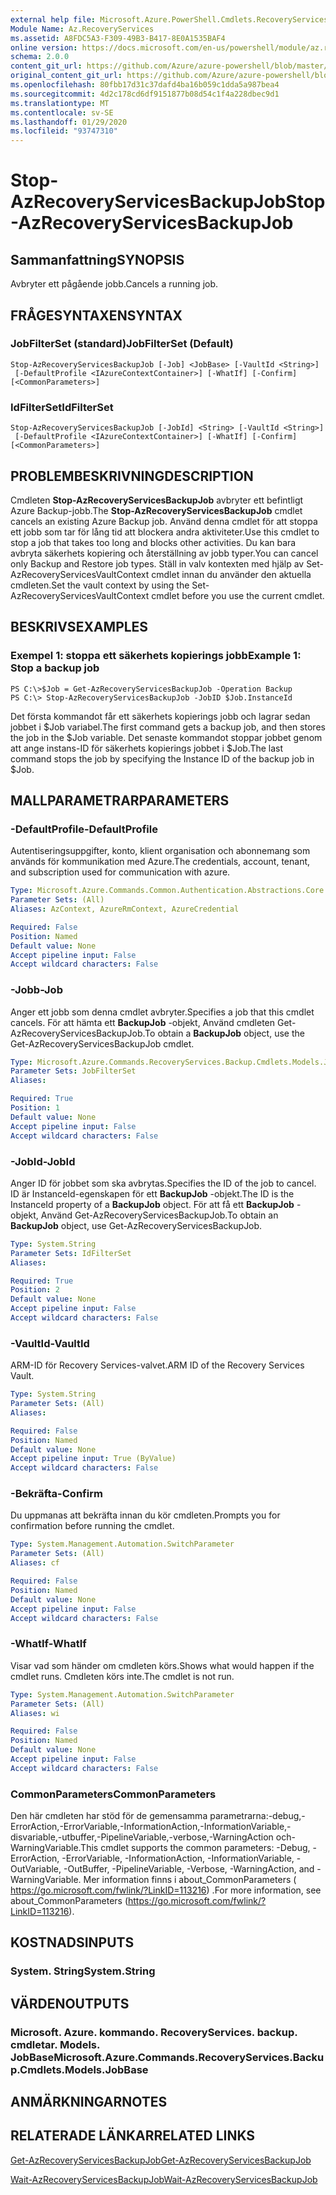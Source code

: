 ```yaml
---
external help file: Microsoft.Azure.PowerShell.Cmdlets.RecoveryServices.Backup.dll-Help.xml
Module Name: Az.RecoveryServices
ms.assetid: A8FDC5A3-F309-49B3-B417-8E0A1535BAF4
online version: https://docs.microsoft.com/en-us/powershell/module/az.recoveryservices/stop-azrecoveryservicesbackupjob
schema: 2.0.0
content_git_url: https://github.com/Azure/azure-powershell/blob/master/src/RecoveryServices/RecoveryServices/help/Stop-AzRecoveryServicesBackupJob.md
original_content_git_url: https://github.com/Azure/azure-powershell/blob/master/src/RecoveryServices/RecoveryServices/help/Stop-AzRecoveryServicesBackupJob.md
ms.openlocfilehash: 80fbb17d31c37dafd4ba16b059c1dda5a987bea4
ms.sourcegitcommit: 4d2c178cd6df9151877b08d54c1f4a228dbec9d1
ms.translationtype: MT
ms.contentlocale: sv-SE
ms.lasthandoff: 01/29/2020
ms.locfileid: "93747310"
---
```

# <span data-ttu-id="5aa3f-101">Stop-AzRecoveryServicesBackupJob</span><span class="sxs-lookup"><span data-stu-id="5aa3f-101">Stop-AzRecoveryServicesBackupJob</span></span>

## <span data-ttu-id="5aa3f-102">Sammanfattning</span><span class="sxs-lookup"><span data-stu-id="5aa3f-102">SYNOPSIS</span></span>
<span data-ttu-id="5aa3f-103">Avbryter ett pågående jobb.</span><span class="sxs-lookup"><span data-stu-id="5aa3f-103">Cancels a running job.</span></span>

## <span data-ttu-id="5aa3f-104">FRÅGESYNTAXEN</span><span class="sxs-lookup"><span data-stu-id="5aa3f-104">SYNTAX</span></span>

### <span data-ttu-id="5aa3f-105">JobFilterSet (standard)</span><span class="sxs-lookup"><span data-stu-id="5aa3f-105">JobFilterSet (Default)</span></span>
```
Stop-AzRecoveryServicesBackupJob [-Job] <JobBase> [-VaultId <String>]
 [-DefaultProfile <IAzureContextContainer>] [-WhatIf] [-Confirm] [<CommonParameters>]
```

### <span data-ttu-id="5aa3f-106">IdFilterSet</span><span class="sxs-lookup"><span data-stu-id="5aa3f-106">IdFilterSet</span></span>
```
Stop-AzRecoveryServicesBackupJob [-JobId] <String> [-VaultId <String>]
 [-DefaultProfile <IAzureContextContainer>] [-WhatIf] [-Confirm] [<CommonParameters>]
```

## <span data-ttu-id="5aa3f-107">PROBLEMBESKRIVNING</span><span class="sxs-lookup"><span data-stu-id="5aa3f-107">DESCRIPTION</span></span>
<span data-ttu-id="5aa3f-108">Cmdleten **Stop-AzRecoveryServicesBackupJob** avbryter ett befintligt Azure Backup-jobb.</span><span class="sxs-lookup"><span data-stu-id="5aa3f-108">The **Stop-AzRecoveryServicesBackupJob** cmdlet cancels an existing Azure Backup job.</span></span>
<span data-ttu-id="5aa3f-109">Använd denna cmdlet för att stoppa ett jobb som tar för lång tid att blockera andra aktiviteter.</span><span class="sxs-lookup"><span data-stu-id="5aa3f-109">Use this cmdlet to stop a job that takes too long and blocks other activities.</span></span>
<span data-ttu-id="5aa3f-110">Du kan bara avbryta säkerhets kopiering och återställning av jobb typer.</span><span class="sxs-lookup"><span data-stu-id="5aa3f-110">You can cancel only Backup and Restore job types.</span></span>
<span data-ttu-id="5aa3f-111">Ställ in valv kontexten med hjälp av Set-AzRecoveryServicesVaultContext cmdlet innan du använder den aktuella cmdleten.</span><span class="sxs-lookup"><span data-stu-id="5aa3f-111">Set the vault context by using the Set-AzRecoveryServicesVaultContext cmdlet before you use the current cmdlet.</span></span>

## <span data-ttu-id="5aa3f-112">BESKRIVS</span><span class="sxs-lookup"><span data-stu-id="5aa3f-112">EXAMPLES</span></span>

### <span data-ttu-id="5aa3f-113">Exempel 1: stoppa ett säkerhets kopierings jobb</span><span class="sxs-lookup"><span data-stu-id="5aa3f-113">Example 1: Stop a backup job</span></span>
```
PS C:\>$Job = Get-AzRecoveryServicesBackupJob -Operation Backup
PS C:\> Stop-AzRecoveryServicesBackupJob -JobID $Job.InstanceId
```

<span data-ttu-id="5aa3f-114">Det första kommandot får ett säkerhets kopierings jobb och lagrar sedan jobbet i $Job variabel.</span><span class="sxs-lookup"><span data-stu-id="5aa3f-114">The first command gets a backup job, and then stores the job in the $Job variable.</span></span>
<span data-ttu-id="5aa3f-115">Det senaste kommandot stoppar jobbet genom att ange instans-ID för säkerhets kopierings jobbet i $Job.</span><span class="sxs-lookup"><span data-stu-id="5aa3f-115">The last command stops the job by specifying the Instance ID of the backup job in $Job.</span></span>

## <span data-ttu-id="5aa3f-116">MALLPARAMETRAR</span><span class="sxs-lookup"><span data-stu-id="5aa3f-116">PARAMETERS</span></span>

### <span data-ttu-id="5aa3f-117">-DefaultProfile</span><span class="sxs-lookup"><span data-stu-id="5aa3f-117">-DefaultProfile</span></span>
<span data-ttu-id="5aa3f-118">Autentiseringsuppgifter, konto, klient organisation och abonnemang som används för kommunikation med Azure.</span><span class="sxs-lookup"><span data-stu-id="5aa3f-118">The credentials, account, tenant, and subscription used for communication with azure.</span></span>

```yaml
Type: Microsoft.Azure.Commands.Common.Authentication.Abstractions.Core.IAzureContextContainer
Parameter Sets: (All)
Aliases: AzContext, AzureRmContext, AzureCredential

Required: False
Position: Named
Default value: None
Accept pipeline input: False
Accept wildcard characters: False
```

### <span data-ttu-id="5aa3f-119">-Jobb</span><span class="sxs-lookup"><span data-stu-id="5aa3f-119">-Job</span></span>
<span data-ttu-id="5aa3f-120">Anger ett jobb som denna cmdlet avbryter.</span><span class="sxs-lookup"><span data-stu-id="5aa3f-120">Specifies a job that this cmdlet cancels.</span></span>
<span data-ttu-id="5aa3f-121">För att hämta ett **BackupJob** -objekt, Använd cmdleten Get-AzRecoveryServicesBackupJob.</span><span class="sxs-lookup"><span data-stu-id="5aa3f-121">To obtain a **BackupJob** object, use the Get-AzRecoveryServicesBackupJob cmdlet.</span></span>

```yaml
Type: Microsoft.Azure.Commands.RecoveryServices.Backup.Cmdlets.Models.JobBase
Parameter Sets: JobFilterSet
Aliases:

Required: True
Position: 1
Default value: None
Accept pipeline input: False
Accept wildcard characters: False
```

### <span data-ttu-id="5aa3f-122">-JobId</span><span class="sxs-lookup"><span data-stu-id="5aa3f-122">-JobId</span></span>
<span data-ttu-id="5aa3f-123">Anger ID för jobbet som ska avbrytas.</span><span class="sxs-lookup"><span data-stu-id="5aa3f-123">Specifies the ID of the job to cancel.</span></span>
<span data-ttu-id="5aa3f-124">ID är InstanceId-egenskapen för ett **BackupJob** -objekt.</span><span class="sxs-lookup"><span data-stu-id="5aa3f-124">The ID is the InstanceId property of a **BackupJob** object.</span></span>
<span data-ttu-id="5aa3f-125">För att få ett **BackupJob** -objekt, Använd Get-AzRecoveryServicesBackupJob.</span><span class="sxs-lookup"><span data-stu-id="5aa3f-125">To obtain an **BackupJob** object, use Get-AzRecoveryServicesBackupJob.</span></span>

```yaml
Type: System.String
Parameter Sets: IdFilterSet
Aliases:

Required: True
Position: 2
Default value: None
Accept pipeline input: False
Accept wildcard characters: False
```

### <span data-ttu-id="5aa3f-126">-VaultId</span><span class="sxs-lookup"><span data-stu-id="5aa3f-126">-VaultId</span></span>
<span data-ttu-id="5aa3f-127">ARM-ID för Recovery Services-valvet.</span><span class="sxs-lookup"><span data-stu-id="5aa3f-127">ARM ID of the Recovery Services Vault.</span></span>

```yaml
Type: System.String
Parameter Sets: (All)
Aliases:

Required: False
Position: Named
Default value: None
Accept pipeline input: True (ByValue)
Accept wildcard characters: False
```

### <span data-ttu-id="5aa3f-128">-Bekräfta</span><span class="sxs-lookup"><span data-stu-id="5aa3f-128">-Confirm</span></span>
<span data-ttu-id="5aa3f-129">Du uppmanas att bekräfta innan du kör cmdleten.</span><span class="sxs-lookup"><span data-stu-id="5aa3f-129">Prompts you for confirmation before running the cmdlet.</span></span>

```yaml
Type: System.Management.Automation.SwitchParameter
Parameter Sets: (All)
Aliases: cf

Required: False
Position: Named
Default value: None
Accept pipeline input: False
Accept wildcard characters: False
```

### <span data-ttu-id="5aa3f-130">-WhatIf</span><span class="sxs-lookup"><span data-stu-id="5aa3f-130">-WhatIf</span></span>
<span data-ttu-id="5aa3f-131">Visar vad som händer om cmdleten körs.</span><span class="sxs-lookup"><span data-stu-id="5aa3f-131">Shows what would happen if the cmdlet runs.</span></span> <span data-ttu-id="5aa3f-132">Cmdleten körs inte.</span><span class="sxs-lookup"><span data-stu-id="5aa3f-132">The cmdlet is not run.</span></span>

```yaml
Type: System.Management.Automation.SwitchParameter
Parameter Sets: (All)
Aliases: wi

Required: False
Position: Named
Default value: None
Accept pipeline input: False
Accept wildcard characters: False
```

### <span data-ttu-id="5aa3f-133">CommonParameters</span><span class="sxs-lookup"><span data-stu-id="5aa3f-133">CommonParameters</span></span>
<span data-ttu-id="5aa3f-134">Den här cmdleten har stöd för de gemensamma parametrarna:-debug,-ErrorAction,-ErrorVariable,-InformationAction,-InformationVariable,-disvariable,-utbuffer,-PipelineVariable,-verbose,-WarningAction och-WarningVariable.</span><span class="sxs-lookup"><span data-stu-id="5aa3f-134">This cmdlet supports the common parameters: -Debug, -ErrorAction, -ErrorVariable, -InformationAction, -InformationVariable, -OutVariable, -OutBuffer, -PipelineVariable, -Verbose, -WarningAction, and -WarningVariable.</span></span> <span data-ttu-id="5aa3f-135">Mer information finns i about_CommonParameters ( https://go.microsoft.com/fwlink/?LinkID=113216) .</span><span class="sxs-lookup"><span data-stu-id="5aa3f-135">For more information, see about_CommonParameters (https://go.microsoft.com/fwlink/?LinkID=113216).</span></span>

## <span data-ttu-id="5aa3f-136">KOSTNADS</span><span class="sxs-lookup"><span data-stu-id="5aa3f-136">INPUTS</span></span>

### <span data-ttu-id="5aa3f-137">System. String</span><span class="sxs-lookup"><span data-stu-id="5aa3f-137">System.String</span></span>

## <span data-ttu-id="5aa3f-138">VÄRDEN</span><span class="sxs-lookup"><span data-stu-id="5aa3f-138">OUTPUTS</span></span>

### <span data-ttu-id="5aa3f-139">Microsoft. Azure. kommando. RecoveryServices. backup. cmdletar. Models. JobBase</span><span class="sxs-lookup"><span data-stu-id="5aa3f-139">Microsoft.Azure.Commands.RecoveryServices.Backup.Cmdlets.Models.JobBase</span></span>

## <span data-ttu-id="5aa3f-140">ANMÄRKNINGAR</span><span class="sxs-lookup"><span data-stu-id="5aa3f-140">NOTES</span></span>

## <span data-ttu-id="5aa3f-141">RELATERADE LÄNKAR</span><span class="sxs-lookup"><span data-stu-id="5aa3f-141">RELATED LINKS</span></span>

[<span data-ttu-id="5aa3f-142">Get-AzRecoveryServicesBackupJob</span><span class="sxs-lookup"><span data-stu-id="5aa3f-142">Get-AzRecoveryServicesBackupJob</span></span>](./Get-AzRecoveryServicesBackupJob.md)

[<span data-ttu-id="5aa3f-143">Wait-AzRecoveryServicesBackupJob</span><span class="sxs-lookup"><span data-stu-id="5aa3f-143">Wait-AzRecoveryServicesBackupJob</span></span>](./Wait-AzRecoveryServicesBackupJob.md)


